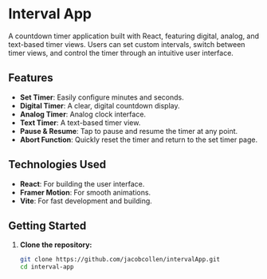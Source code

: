 # Interval App

A countdown timer application built with React, featuring digital, analog, and text-based timer views. Users can set custom intervals, switch between timer views, and control the timer through an intuitive user interface.

## Features

- **Set Timer**: Easily configure minutes and seconds.
- **Digital Timer**: A clear, digital countdown display.
- **Analog Timer**: Analog clock interface.
- **Text Timer**: A text-based timer view.
- **Pause & Resume**: Tap to pause and resume the timer at any point.
- **Abort Function**: Quickly reset the timer and return to the set timer page.

## Technologies Used

- **React**: For building the user interface.
- **Framer Motion**: For smooth animations.
- **Vite**: For fast development and building.

## Getting Started

1. **Clone the repository:**
   ```bash
   git clone https://github.com/jacobcollen/intervalApp.git
   cd interval-app
